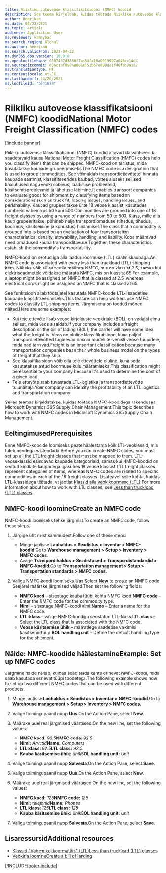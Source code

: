 ```yaml
---
title: Riikliku autoveose klassifikatsiooni (NMFC) koodid
description: See teema kirjeldab, kuidas töötada Riikliku autoveose klassifikatsiooni (NMFC) koodidega Microsoftis Dynamics 365 Supply Chain Management
author: Henrikan
ms.date: 04/22/2021
ms.topic: article
audience: Application User
ms.reviewer: kamaybac
ms.search.region: Global
ms.author: henrikan
ms.search.validFrom: 2021-04-22
ms.dyn365.ops.version: 10.0.8
ms.openlocfilehash: 0307437d3868f7ac34fa16a0913907a046ac14d4
ms.sourcegitcommit: 636c1bf096a8666a551b67e898da1f48feb9a187
ms.translationtype: HT
ms.contentlocale: et-EE
ms.lasthandoff: 04/26/2021
ms.locfileid: "5941878"
---
```

# <a name="national-motor-freight-classification-nmfc-codes"></a><span data-ttu-id="a3eb9-103">Riikliku autoveose klassifikatsiooni (NMFC) koodid</span><span class="sxs-lookup"><span data-stu-id="a3eb9-103">National Motor Freight Classification (NMFC) codes</span></span>

[!include [banner](../includes/banner.md)]

<span data-ttu-id="a3eb9-104">Riikliku autoveose klassifikatsiooni (NMFC) koodid aitavad klassifitseerida saadetavaid kaupu.</span><span class="sxs-lookup"><span data-stu-id="a3eb9-104">National Motor Freight Classification (NMFC) codes help you classify items that can be shipped.</span></span> <span data-ttu-id="a3eb9-105">NMFC-kood on tähistus, mida kasutatakse kaupade grupeerimiseks.</span><span class="sxs-lookup"><span data-stu-id="a3eb9-105">The NMFC code is a designation that is used to group commodities.</span></span> <span data-ttu-id="a3eb9-106">See võimaldab transpordiettevõtetel hinnata kaupade saatmist, klassifitseerides kaubad, võttes aluseks sellised kaalutlused nagu veoki sobivus, laadimise probleemid, käsitsemisprobleemid ja lähetuse läbimine.</span><span class="sxs-lookup"><span data-stu-id="a3eb9-106">It enables transport companies to evaluate goods for shipment by classifying items based on considerations such as truck fit, loading issues, handling issues, and perishability.</span></span> <span data-ttu-id="a3eb9-107">Kaubad grupeeritakse ühte 18 veose klassist, kasutades numbreid vahemikus 50 kuni 500.</span><span class="sxs-lookup"><span data-stu-id="a3eb9-107">Commodities are grouped into one of 18 freight classes by using a range of numbers from 50 to 500.</span></span> <span data-ttu-id="a3eb9-108">Klass, mille alla kaup grupeeritakse, põhineb nelja transpordiomaduse (tihedus, tihedus, koormus, käsitsemine ja kohustus) hindamisel.</span><span class="sxs-lookup"><span data-stu-id="a3eb9-108">The class that a commodity is grouped into is based on an evaluation of four transportation characteristics: density, stowability, handling, and liability.</span></span> <span data-ttu-id="a3eb9-109">Koos määravad need omadused kauba transporditavuse.</span><span class="sxs-lookup"><span data-stu-id="a3eb9-109">Together, these characteristics establish the commodity's transportability.</span></span>

<span data-ttu-id="a3eb9-110">NMFC-kood on seotud iga alla laadurikoormuse (LTL) saatmiskaubaga.</span><span class="sxs-lookup"><span data-stu-id="a3eb9-110">An NMFC code is associated with every less than truckload (LTL) shipping item.</span></span> <span data-ttu-id="a3eb9-111">Näiteks võib sülearvutile määrata NMFC, mis on klassist 2.5, samas kui elektriseadmetele võidakse määrata NMFC, mis on klassist 65.</span><span class="sxs-lookup"><span data-stu-id="a3eb9-111">For example, a laptop might be assigned an NMFC that is classed at 2.5, whereas electrical cords might be assigned an NMFC that is classed at 65.</span></span>

<span data-ttu-id="a3eb9-112">See funktsioon aitab töötajatel kasutada NMFC-koode LTL-i saadetise kaupade klassifitseerimiseks.</span><span class="sxs-lookup"><span data-stu-id="a3eb9-112">This feature can help workers use NMFC codes to classify LTL shipping items.</span></span> <span data-ttu-id="a3eb9-113">Järgmisena on toodud mõned näited.</span><span class="sxs-lookup"><span data-stu-id="a3eb9-113">Here are some examples:</span></span>

- <span data-ttu-id="a3eb9-114">Kui teie ettevõte lisab veose kirjelduste veokirjale (BOL), on vedajal aimu sellest, mida veos sisaldab.</span><span class="sxs-lookup"><span data-stu-id="a3eb9-114">If your company includes a freight description on the bill of lading (BOL), the carrier will have some idea what the freight is.</span></span> <span data-ttu-id="a3eb9-115">Veos on oluline klassifikatsioon, kuna paljud transpordiettevõtted tuginevad oma ärimudeli tervenisti veose tüüpidele, mida nad tarnivad.</span><span class="sxs-lookup"><span data-stu-id="a3eb9-115">Freight is an important classification because many transportation companies base their whole business model on the types of freight that they ship.</span></span>
- <span data-ttu-id="a3eb9-116">See klassifikatsioon võib olla teie ettevõttele oluline, kuna seda kasutatakse antud koormuse kulu määramiseks.</span><span class="sxs-lookup"><span data-stu-id="a3eb9-116">This classification might be essential to your company because it's used to determine the cost of a given load.</span></span>
- <span data-ttu-id="a3eb9-117">Teie ettevõte saab tuvastada LTL-logistika ja transpordiettevõtte tulunäitaja.</span><span class="sxs-lookup"><span data-stu-id="a3eb9-117">Your company can identify the profitability of an LTL logistics and transportation company.</span></span>

<span data-ttu-id="a3eb9-118">Selles teemas kirjeldatakse, kuidas töötada NMFC-koodidega rakenduses Microsoft Dynamics 365 Supply Chain Management.</span><span class="sxs-lookup"><span data-stu-id="a3eb9-118">This topic describes how to work with NMFC codes in Microsoft Dynamics 365 Supply Chain Management.</span></span>

## <a name="prerequisites"></a><span data-ttu-id="a3eb9-119">Eeltingimused</span><span class="sxs-lookup"><span data-stu-id="a3eb9-119">Prerequisites</span></span>

<span data-ttu-id="a3eb9-120">Enne NMFC-koodide loomiseks peate häälestama kõik LTL-veoklassid, mis tuleb nendega vastendada.</span><span class="sxs-lookup"><span data-stu-id="a3eb9-120">Before you can create NMFC codes, you must set up all the LTL freight classes that must be mapped to them.</span></span> <span data-ttu-id="a3eb9-121">LTL-veoseklassid esindavad kaupade kategooriaid, samas kui NMFC-koodid on seotud kindlate kaupadega igasühes 18 veose klassist.</span><span class="sxs-lookup"><span data-stu-id="a3eb9-121">LTL freight classes represent categories of items, whereas NMFC codes are related to specific commodities in each of the 18 freight classes.</span></span> <span data-ttu-id="a3eb9-122">Lisateavet selle kohta, kuidas LTL-klassidega töötada, vt jaotist [Klassid alla veokikoormuse (LTL)](ltl-class.md).</span><span class="sxs-lookup"><span data-stu-id="a3eb9-122">For more information about how to work with LTL classes, see [Less than truckload (LTL) classes](ltl-class.md).</span></span>

## <a name="create-an-nmfc-code"></a><span data-ttu-id="a3eb9-123">NMFC-koodi loomine</span><span class="sxs-lookup"><span data-stu-id="a3eb9-123">Create an NMFC code</span></span>

<span data-ttu-id="a3eb9-124">NMFC-koodi loomiseks tehke järgmist.</span><span class="sxs-lookup"><span data-stu-id="a3eb9-124">To create an NMFC code, follow these steps.</span></span>

1. <span data-ttu-id="a3eb9-125">Järgige üht neist sammudest.</span><span class="sxs-lookup"><span data-stu-id="a3eb9-125">Follow one of these steps:</span></span>

    - <span data-ttu-id="a3eb9-126">Minge jaotisse **Laohaldus \> Seadistus \> Inventar \> NMFC-koodid**.</span><span class="sxs-lookup"><span data-stu-id="a3eb9-126">Go to **Warehouse management \> Setup \> Inventory \> NMFC codes**.</span></span>
    - <span data-ttu-id="a3eb9-127">Avage **Transpordihaldus \> Seadistused \> Transpordistandardid \> NMFC-koodid**.</span><span class="sxs-lookup"><span data-stu-id="a3eb9-127">Go to **Transportation management \> Setup \> Transportation standards \> NMFC codes**.</span></span>

1. <span data-ttu-id="a3eb9-128">Valige NMFC-koodi loomiseks **Uus**.</span><span class="sxs-lookup"><span data-stu-id="a3eb9-128">Select **New** to create an NMFC code.</span></span> <span data-ttu-id="a3eb9-129">Seejärel määrake järgmised väljad.</span><span class="sxs-lookup"><span data-stu-id="a3eb9-129">Then set the following fields:</span></span>

    - <span data-ttu-id="a3eb9-130">**NMFC kood** – sisestage kauba tüübi kohta NMFC kood.</span><span class="sxs-lookup"><span data-stu-id="a3eb9-130">**NMFC code** – Enter the NMFC code for the commodity type.</span></span>
    - <span data-ttu-id="a3eb9-131">**Nimi** – sisestage NMFC-koodi nimi.</span><span class="sxs-lookup"><span data-stu-id="a3eb9-131">**Name** – Enter a name for the NMFC code.</span></span>
    - <span data-ttu-id="a3eb9-132">**LTL-klass** – valige NMFC-koodiga seostatud LTL-klass.</span><span class="sxs-lookup"><span data-stu-id="a3eb9-132">**LTL class** – Select the LTL class that is associated with the NMFC code.</span></span>
    - <span data-ttu-id="a3eb9-133">**Veose käsitsemise ühik** – määratlege saadetise vaikimisi käsitsemistüüp.</span><span class="sxs-lookup"><span data-stu-id="a3eb9-133">**BOL handling unit** – Define the default handling type for the shipment.</span></span>

## <a name="example-set-up-nmfc-codes"></a><span data-ttu-id="a3eb9-134">Näide: NMFC-koodide häälestamine</span><span class="sxs-lookup"><span data-stu-id="a3eb9-134">Example: Set up NMFC codes</span></span>

<span data-ttu-id="a3eb9-135">Järgmine näide näitab, kuidas seadistada kahte erinevat NMFC-koodi, mida saab kasutada erinevat tüüpi toodetega.</span><span class="sxs-lookup"><span data-stu-id="a3eb9-135">The following example shows how to set up two different NMFC codes that can be used with different products.</span></span>

1. <span data-ttu-id="a3eb9-136">Minge jaotisse **Laohaldus \> Seadistus \> Inventar \> NMFC-koodid**.</span><span class="sxs-lookup"><span data-stu-id="a3eb9-136">Go to **Warehouse management \> Setup \> Inventory \> NMFC codes**.</span></span>
1. <span data-ttu-id="a3eb9-137">Valige toimingupaanil nupp **Uus**.</span><span class="sxs-lookup"><span data-stu-id="a3eb9-137">On the Action Pane, select **New**.</span></span>
1. <span data-ttu-id="a3eb9-138">Määrake uuel real järgmised väärtused.</span><span class="sxs-lookup"><span data-stu-id="a3eb9-138">On the new line, set the following values:</span></span>

    - <span data-ttu-id="a3eb9-139">**NMFC kood:** *92.5*</span><span class="sxs-lookup"><span data-stu-id="a3eb9-139">**NMFC code:** *92.5*</span></span>
    - <span data-ttu-id="a3eb9-140">**Nimi:** *Arvutid*</span><span class="sxs-lookup"><span data-stu-id="a3eb9-140">**Name:** *Computers*</span></span>
    - <span data-ttu-id="a3eb9-141">**LTL klass:** *92.5*</span><span class="sxs-lookup"><span data-stu-id="a3eb9-141">**LTL class:** *92.5*</span></span>
    - <span data-ttu-id="a3eb9-142">**Kauba käsitsemise ühik:** *ühik*</span><span class="sxs-lookup"><span data-stu-id="a3eb9-142">**BOL handling unit:** *Unit*</span></span>

1. <span data-ttu-id="a3eb9-143">Valige toimingupaanil nupp **Salvesta**.</span><span class="sxs-lookup"><span data-stu-id="a3eb9-143">On the Action Pane, select **Save**.</span></span>
1. <span data-ttu-id="a3eb9-144">Valige toimingupaanil nupp **Uus**.</span><span class="sxs-lookup"><span data-stu-id="a3eb9-144">On the Action Pane, select **New**.</span></span>
1. <span data-ttu-id="a3eb9-145">Määrake uuel real järgmised väärtused.</span><span class="sxs-lookup"><span data-stu-id="a3eb9-145">On the new line, set the following values:</span></span>

    - <span data-ttu-id="a3eb9-146">**NMFC kood:** *125*</span><span class="sxs-lookup"><span data-stu-id="a3eb9-146">**NMFC code:** *125*</span></span>
    - <span data-ttu-id="a3eb9-147">**Nimi:** *telefonid*</span><span class="sxs-lookup"><span data-stu-id="a3eb9-147">**Name:** *Phones*</span></span>
    - <span data-ttu-id="a3eb9-148">**LTL klass:** *125*</span><span class="sxs-lookup"><span data-stu-id="a3eb9-148">**LTL class:** *125*</span></span>
    - <span data-ttu-id="a3eb9-149">**Kauba käsitsemise ühik:** *ühik*</span><span class="sxs-lookup"><span data-stu-id="a3eb9-149">**BOL handling unit:** *Unit*</span></span>

1. <span data-ttu-id="a3eb9-150">Valige toimingupaanil nupp **Salvesta**.</span><span class="sxs-lookup"><span data-stu-id="a3eb9-150">On the Action Pane, select **Save**.</span></span>

## <a name="additional-resources"></a><span data-ttu-id="a3eb9-151">Lisaressursid</span><span class="sxs-lookup"><span data-stu-id="a3eb9-151">Additional resources</span></span>

- [<span data-ttu-id="a3eb9-152">Klassid "Vähem kui koormatäis" (LTL)</span><span class="sxs-lookup"><span data-stu-id="a3eb9-152">Less than truckload (LTL) classes</span></span>](ltl-class.md)
- [<span data-ttu-id="a3eb9-153">Veokirja loomine</span><span class="sxs-lookup"><span data-stu-id="a3eb9-153">Create a bill of landing</span></span>](create-bill-of-lading.md)

[!INCLUDE[footer-include](../../includes/footer-banner.md)]
